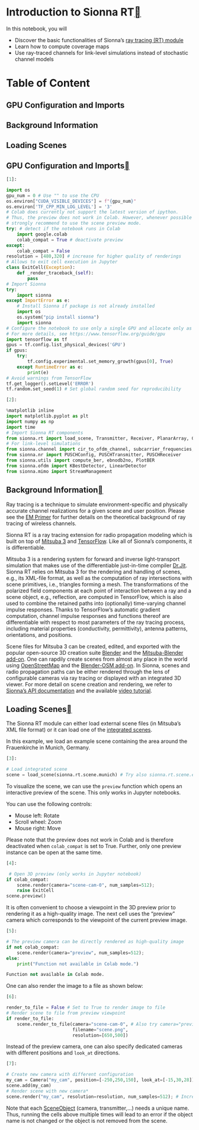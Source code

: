 # Introduction to Sionna RT<a class="headerlink" href="https://nvlabs.github.io/sionna/examples/Sionna_Ray_Tracing_Introduction.html#Introduction-to-Sionna-RT" title="Permalink to this headline"></a>
    
In this notebook, you will
 
- Discover the basic functionalities of Sionna’s <a class="reference external" href="https://nvlabs.github.io/sionna/api/rt.html">ray tracing (RT) module</a>
- Learn how to compute coverage maps
- Use ray-traced channels for link-level simulations instead of stochastic channel models
# Table of Content
## GPU Configuration and Imports
## Background Information
## Loading Scenes
  
  

## GPU Configuration and Imports<a class="headerlink" href="https://nvlabs.github.io/sionna/examples/Sionna_Ray_Tracing_Introduction.html#GPU-Configuration-and-Imports" title="Permalink to this headline"></a>

```python
[1]:
```

```python
import os
gpu_num = 0 # Use "" to use the CPU
os.environ["CUDA_VISIBLE_DEVICES"] = f"{gpu_num}"
os.environ['TF_CPP_MIN_LOG_LEVEL'] = '3'
# Colab does currently not support the latest version of ipython.
# Thus, the preview does not work in Colab. However, whenever possible we
# strongly recommend to use the scene preview mode.
try: # detect if the notebook runs in Colab
    import google.colab
    colab_compat = True # deactivate preview
except:
    colab_compat = False
resolution = [480,320] # increase for higher quality of renderings
# Allows to exit cell execution in Jupyter
class ExitCell(Exception):
    def _render_traceback_(self):
        pass
# Import Sionna
try:
    import sionna
except ImportError as e:
    # Install Sionna if package is not already installed
    import os
    os.system("pip install sionna")
    import sionna
# Configure the notebook to use only a single GPU and allocate only as much memory as needed
# For more details, see https://www.tensorflow.org/guide/gpu
import tensorflow as tf
gpus = tf.config.list_physical_devices('GPU')
if gpus:
    try:
        tf.config.experimental.set_memory_growth(gpus[0], True)
    except RuntimeError as e:
        print(e)
# Avoid warnings from TensorFlow
tf.get_logger().setLevel('ERROR')
tf.random.set_seed(1) # Set global random seed for reproducibility

```
```python
[2]:
```

```python
%matplotlib inline
import matplotlib.pyplot as plt
import numpy as np
import time
# Import Sionna RT components
from sionna.rt import load_scene, Transmitter, Receiver, PlanarArray, Camera
# For link-level simulations
from sionna.channel import cir_to_ofdm_channel, subcarrier_frequencies, OFDMChannel, ApplyOFDMChannel, CIRDataset
from sionna.nr import PUSCHConfig, PUSCHTransmitter, PUSCHReceiver
from sionna.utils import compute_ber, ebnodb2no, PlotBER
from sionna.ofdm import KBestDetector, LinearDetector
from sionna.mimo import StreamManagement

```

## Background Information<a class="headerlink" href="https://nvlabs.github.io/sionna/examples/Sionna_Ray_Tracing_Introduction.html#Background-Information" title="Permalink to this headline"></a>
    
Ray tracing is a technique to simulate environment-specific and physically accurate channel realizations for a given scene and user position. Please see the <a class="reference external" href="https://nvlabs.github.io/sionna/em_primer.html">EM Primer</a> for further details on the theoretical background of ray tracing of wireless channels.
    
Sionna RT is a ray tracing extension for radio propagation modeling which is built on top of <a class="reference external" href="https://www.mitsuba-renderer.org/">Mitsuba 3</a> and <a class="reference external" href="https://www.tensorflow.org/">TensorFlow</a>. Like all of Sionna’s components, it is differentiable.
    
Mitsuba 3 is a rendering system for forward and inverse light-transport simulation that makes use of the differentiable just-in-time compiler <a class="reference external" href="https://drjit.readthedocs.io/en/latest/">Dr.Jit</a>. Sionna RT relies on Mitsuba 3 for the rendering and handling of scenes, e.g., its XML-file format, as well as the computation of ray intersections with scene primitives, i.e., triangles forming a mesh. The transformations of the polarized field components at each point of interaction between a ray and a
scene object, e.g., reflection, are computed in TensorFlow, which is also used to combine the retained paths into (optionally) time-varying channel impulse responses. Thanks to TensorFlow’s automatic gradient computation, channel impulse responses and functions thereof are differentiable with respect to most parameters of the ray tracing process, including material properties (conductivity, permittivity), antenna patterns, orientations, and positions.
    
Scene files for Mitsuba 3 can be created, edited, and exported with the popular open-source 3D creation suite <a class="reference external" href="https://www.blender.org/">Blender</a> and the <a class="reference external" href="https://github.com/mitsuba-renderer/mitsuba-blender">Mitsuba-Blender add-on</a>. One can rapdily create scenes from almost any place in the world using <a class="reference external" href="https://www.openstreetmap.org/">OpenStreetMap</a> and the <a class="reference external" href="https://prochitecture.gumroad.com/l/blender-osm">Blender-OSM add-on</a>. In Sionna, scenes and radio propagation paths can be
either rendered through the lens of configurable cameras via ray tracing or displayed with an integrated 3D viewer. For more detail on scene creation and rendering, we refer to <a class="reference external" href="https://nvlabs.github.io/sionna/api/rt.html">Sionna’s API documentation</a> and the available <a class="reference external" href="https://youtu.be/7xHLDxUaQ7c">video tutorial</a>.


## Loading Scenes<a class="headerlink" href="https://nvlabs.github.io/sionna/examples/Sionna_Ray_Tracing_Introduction.html#Loading-Scenes" title="Permalink to this headline"></a>
    
The Sionna RT module can either load external scene files (in Mitsuba’s XML file format) or it can load one of the <a class="reference external" href="https://nvlabs.github.io/sionna/api/rt.html#example-scenes">integrated scenes</a>.
    
In this example, we load an example scene containing the area around the Frauenkirche in Munich, Germany.

```python
[3]:
```

```python
# Load integrated scene
scene = load_scene(sionna.rt.scene.munich) # Try also sionna.rt.scene.etoile

```

    
To visualize the scene, we can use the `preview` function which opens an interactive preview of the scene. This only works in Jupyter notebooks.
    
You can use the following controls:
 
- Mouse left: Rotate
- Scroll wheel: Zoom
- Mouse right: Move

    
Please note that the preview does not work in Colab and is therefore deactivated when `colab_compat` is set to True. Further, only one preview instance can be open at the same time.

```python
[4]:
```

```python
 # Open 3D preview (only works in Jupyter notebook)
if colab_compat:
    scene.render(camera="scene-cam-0", num_samples=512);
    raise ExitCell
scene.preview()

```


    
It is often convenient to choose a viewpoint in the 3D preview prior to rendering it as a high-quality image. The next cell uses the “preview” camera which corresponds to the viewpoint of the current preview image.

```python
[5]:
```

```python
# The preview camera can be directly rendered as high-quality image
if not colab_compat:
    scene.render(camera="preview", num_samples=512);
else:
    print("Function not available in Colab mode.")

```


```python
Function not available in Colab mode.
```

    
One can also render the image to a file as shown below:

```python
[6]:
```

```python
render_to_file = False # Set to True to render image to file
# Render scene to file from preview viewpoint
if render_to_file:
    scene.render_to_file(camera="scene-cam-0", # Also try camera="preview"
                         filename="scene.png",
                         resolution=[650,500])

```

    
Instead of the preview camera, one can also specify dedicated cameras with different positions and `look_at` directions.

```python
[7]:
```

```python
# Create new camera with different configuration
my_cam = Camera("my_cam", position=[-250,250,150], look_at=[-15,30,28])
scene.add(my_cam)
# Render scene with new camera*
scene.render("my_cam", resolution=resolution, num_samples=512); # Increase num_samples to increase image quality

```


    
Note that each <a class="reference external" href="https://nvlabs.github.io/sionna/api/rt.html#scene-objects">SceneObject</a> (camera, transmitter,…) needs a unique name. Thus, running the cells above multiple times will lead to an error if the object name is not changed or the object is not removed from the scene.

